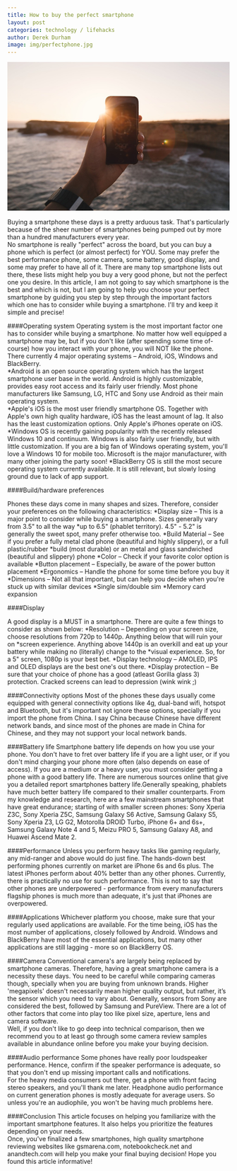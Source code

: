 ```yaml
---
title: How to buy the perfect smartphone 
layout: post
categories: technology / lifehacks
author: Derek Durham
image: img/perfectphone.jpg
---
```


![Existential - The perfect smartphone](/img/perfectphone2.jpg)
 
Buying a smartphone these days is a pretty arduous task. That's particularly because of the sheer number of smartphones being pumped out by more than a hundred manufacturers every year.  
No smartphone is really "perfect" across the board, but you can buy a phone which is perfect (or almost perfect) for YOU. Some may prefer the best performance phone, some camera, some battery, good display, and some may prefer to have all of it. 
There are many top smartphone lists out there, these lists might help you buy a very good phone, but not the perfect one you desire. In this article, I am not going to say which smartphone is the best and which is not, but I am going to help you choose your perfect smartphone by guiding you step by step through the important factors which one has to consider while buying a smartphone. I'll try and keep it simple and precise!  

####Operating system 
Operating system is the most important factor one has to consider while buying a smartphone. No matter how well equipped a smartphone may be, but if you don't like (after spending some time of-course) how you interact with your phone, you will NOT like the phone. There currently 4 major operating systems – Android, iOS, Windows and BlackBerry.  
*Android is an open source operating system which has the largest smartphone user base in the world. Android is highly customizable, provides easy root access and its fairly user friendly. Most phone manufacturers like Samsung, LG, HTC and Sony use Android as their main operating system.  
*Apple's iOS is the most user friendly smartphone OS. Together with Apple's own high quality hardware, iOS has the least amount of lag. It also has the least customization options. Only Apple's iPhones operate on iOS. 
*Windows OS is recently gaining popularity with the recently released Windows 10 and continuum. Windows is also fairly user friendly, but with little customization. If you are a big fan of Windows operating system, you'll love a Windows 10 for mobile too. Microsoft is the major manufacturer, with many other joining the party soon! 
*BlackBerry OS is still the most secure operating system currently available. It is still relevant, but slowly losing ground due to lack of app support. 

####Build/hardware preferences 

Phones these days come in many shapes and sizes. Therefore, consider your preferences on the following characteristics: 
*Display size – This is a major point to consider while buying a smartphone. Sizes generally vary from 3.5" to all the way *up to 6.5" (phablet territory). 4.5" - 5.2" is generally the sweet spot, many prefer otherwise too. 
*Build Material – See if you prefer a fully metal clad phone (beautiful and highly slippery), or a full plastic/rubber *build (most durable) or an metal and glass sandwiched (beautiful and slippery) phone 
*Color – Check if your favorite color option is available 
*Button placement – Especially, be aware of the power button placement 
*Ergonomics – Handle the phone for some time before you buy it 
*Dimensions – Not all that important, but can help you decide when you're stuck up with similar devices 
*Single sim/double sim 
*Memory card expansion 
 
####Display

A good display is a MUST in a smartphone. There are quite a few things to consider as shown below: 
*Resolution – Depending on your screen size, choose resolutions from 720p to 1440p. Anything below that will ruin your on *screen experience. Anything above 1440p is an overkill and eat up your battery while making no (literally) change to the *visual experience. So, for a 5" screen, 1080p is your best bet. 
*Display technology – AMOLED, IPS and OLED displays are the best one's out there. 
*Display protection – Be sure that your choice of phone has a good (atleast Gorilla glass 3) protection. Cracked screens can lead to depression (wink wink ;) 

####Connectivity options 
Most of the phones these days usually come equipped with general connectivity options like 4g, dual-band wifi, hotspot and Bluetooth, but it's important not ignore these options, specially if you import the phone from China. I say China because Chinese have different network bands, and since most of the phones are made in China for Chinese, and they may not support your local network bands.  

####Battery life 
Smartphone battery life depends on how you use your phone. You don't have to fret over battery life if you are a light user, or if you don't mind charging your phone more often (also depends on ease of access). If you are a medium or a heavy user, you must consider getting a phone with a good battery life. There are numerous sources online that give you a detailed report smartphones battery life.Generally speaking, phablets have much better battery life compared to their smaller counterparts. 
From my knowledge and research, here are a few mainstream smartphones that have great endurance; starting of with smaller screen phones: Sony Xperia Z3C, Sony Xperia Z5C, Samsung Galaxy S6 Active, Samsung Galaxy S5, Sony Xperia Z3, LG G2, Motorolla DROID Turbo, iPhone 6+ and 6s+, Samsung Galaxy Note 4 and 5, Meizu PRO 5, Samsung Galaxy A8, and Huawei Ascend Mate 2. 

####Performance 
Unless you perform heavy tasks like gaming regularly, any mid-ranger and above would do just fine. The hands-down best performing phones currently on market are iPhone 6s and 6s plus. The latest iPhones perform about 40% better than any other phones. Currently, there is practically no use for such performance. This is not to say that other phones are underpowered - performance from every manufacturers flagship phones is much more than adequate, it's just that iPhones are overpowered. 

####Applications 
Whichever platform you choose, make sure that your regularly used applications are available. For the time being, iOS has the most number of applications, closely followed by Android. Windows and BlackBerry have most of the essential applications, but many other applications are still lagging - more so on BlackBerry OS. 

####Camera 
Conventional camera's are largely being replaced by smartphone cameras. Therefore, having a great smartphone camera is a necessity these days. You need to be careful while comparing cameras though, specially when you are buying from unknown brands. Higher 'megapixels' doesn't necessarily mean higher quality output, but rather, it’s the sensor which you need to vary about. Generally, sensors from Sony are considered the best, followed by Samsung and PureView. There are a lot of other factors that come into play too like pixel size, aperture, lens and camera software.  
Well, if you don't like to go deep into technical comparison, then we recommend you to at least go through some camera review samples available in abundance online before you make your buying decision. 

####Audio performance 
Some phones have really poor loudspeaker performance. Hence, confirm if the speaker performance is adequate, so that you don't end up missing important calls and notifications.  
For the heavy media consumers out there, get a phone with front facing stereo speakers, and you'll thank me later. 
Headphone audio performance on current generation phones is mostly adequate for average users. So unless you're an audiophile, you won't be having much problems here. 

####Conclusion 
This article focuses on helping you familiarize with the important smartphone features. It also helps you prioritize the features depending on your needs.  
Once, you've finalized a few smartphones, high quality smartphone reviewing websites like gsmarena.com, notebookcheck.net and anandtech.com will help you make your final buying decision! 
Hope you found this article informative! 
 
 
 
 
